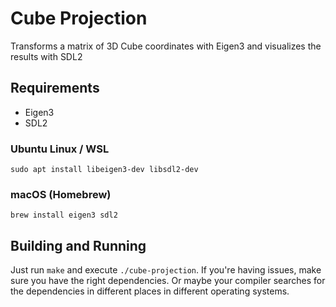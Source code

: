 # Cube Projection

Transforms a matrix of 3D Cube coordinates with Eigen3 and visualizes the results with SDL2

## Requirements
- Eigen3
- SDL2

### Ubuntu Linux / WSL
`sudo apt install libeigen3-dev libsdl2-dev`

### macOS (Homebrew)
`brew install eigen3 sdl2`

## Building and Running
Just run `make` and execute `./cube-projection`. If you're having issues, make sure you have the right dependencies. Or maybe your compiler searches for the dependencies in different places in different operating systems.
